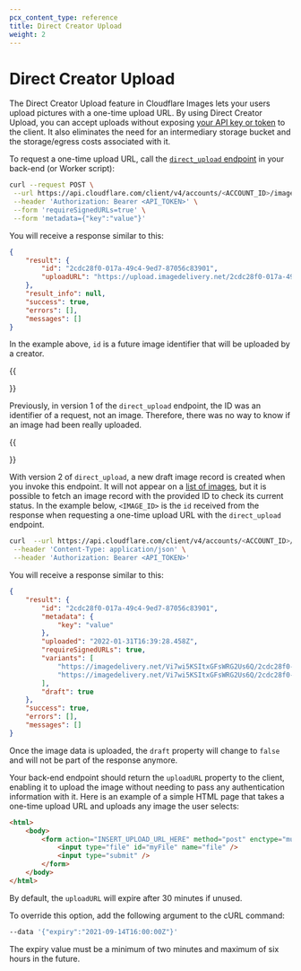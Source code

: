 ```yaml
---
pcx_content_type: reference
title: Direct Creator Upload
weight: 2
---
```


# Direct Creator Upload

The Direct Creator Upload feature in Cloudflare Images lets your users upload pictures with a one-time upload URL. By using Direct Creator Upload, you can accept uploads without exposing [your API key or token](/images/cloudflare-images/api-request/) to the client. It also eliminates the need for an intermediary storage bucket and the storage/egress costs associated with it.

To request a one-time upload URL, call the [`direct_upload` endpoint](https://api.cloudflare.com/#cloudflare-images-create-authenticated-direct-upload-url-v2) in your back-end (or Worker script):

```bash
curl --request POST \
 --url https://api.cloudflare.com/client/v4/accounts/<ACCOUNT_ID>/images/v2/direct_upload \
 --header 'Authorization: Bearer <API_TOKEN>' \
 --form 'requireSignedURLs=true' \
 --form 'metadata={"key":"value"}'
```

You will receive a response similar to this:

```json
{
	"result": {
		"id": "2cdc28f0-017a-49c4-9ed7-87056c83901",
		"uploadURL": "https://upload.imagedelivery.net/2cdc28f0-017a-49c4-9ed7-87056c83901"
	},
	"result_info": null,
	"success": true,
	"errors": [],
	"messages": []
}
```

In the example above, `id` is a future image identifier that will be uploaded by a creator.

{{<Aside type="note" header="Note">}}

Previously, in version 1 of the `direct_upload` endpoint, the ID was an identifier of a request, not an image. Therefore, there was no way to know if an image had been really uploaded.

{{</Aside>}}

With version 2 of `direct_upload`, a new draft image record is created when you invoke this endpoint. It will not appear on a [list of images](https://api.cloudflare.com/#cloudflare-images-list-images), but it is possible to fetch an image record with the provided ID to check its current status. In the example below, `<IMAGE_ID>` is the `id` received from the response when requesting a one-time upload URL with the `direct_upload` endpoint.

```bash
curl  --url https://api.cloudflare.com/client/v4/accounts/<ACCOUNT_ID>/images/v1/<IMAGE_ID> \
 --header 'Content-Type: application/json' \
 --header 'Authorization: Bearer <API_TOKEN>'
```

You will receive a response similar to this:

```json
{
	"result": {
		"id": "2cdc28f0-017a-49c4-9ed7-87056c83901",
		"metadata": {
			"key": "value"
		},
		"uploaded": "2022-01-31T16:39:28.458Z",
		"requireSignedURLs": true,
		"variants": [
			"https://imagedelivery.net/Vi7wi5KSItxGFsWRG2Us6Q/2cdc28f0-017a-49c4-9ed7-87056c83901/public",
			"https://imagedelivery.net/Vi7wi5KSItxGFsWRG2Us6Q/2cdc28f0-017a-49c4-9ed7-87056c83901/thumbnail"
		],
		"draft": true
	},
	"success": true,
	"errors": [],
	"messages": []
}
```

Once the image data is uploaded, the `draft` property will change to `false` and will not be part of the response anymore.

Your back-end endpoint should return the `uploadURL` property to the client, enabling it to upload the image without needing to pass any authentication information with it. Here is an example of a simple HTML page that takes a one-time upload URL and uploads any image the user selects:

```html
<html>
	<body>
		<form action="INSERT_UPLOAD_URL_HERE" method="post" enctype="multipart/form-data">
			<input type="file" id="myFile" name="file" />
			<input type="submit" />
		</form>
	</body>
</html>
```

By default, the `uploadURL` will expire after 30 minutes if unused.

To override this option, add the following argument to the cURL command:

```bash
--data '{"expiry":"2021-09-14T16:00:00Z"}'
```

The expiry value must be a minimum of two minutes and maximum of six hours in the future.

